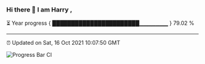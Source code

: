 ### Hi there 👋 I am Harry , 

⏳ Year progress { ███████████████████████▁▁▁▁▁▁▁ } 79.02 %

---

⏰ Updated on Sat, 16 Oct 2021 10:07:50 GMT

![Progress Bar CI](https://github.com/duykhang68/duykhang68/workflows/Progress%20Bar%20CI/badge.svg)
